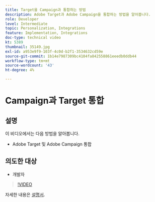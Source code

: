 ```yaml
---
title: Target을 Campaign과 통합하는 방법
description: Adobe Target과 Adobe Campaign을 통합하는 방법을 알아봅니다.
role: Developer
level: Intermediate
topic: Personalization, Integrations
feature: Implementation, Integrations
doc-type: technical video
kt: 5389
thumbnail: 35149.jpg
exl-id: a953e9f9-103f-4c0d-b2f1-3534632cd59e
source-git-commit: 1b14e7987309bc4104fa842558861eeedb0ddb44
workflow-type: tm+mt
source-wordcount: '43'
ht-degree: 4%

---
```


# Campaign과 Target 통합

## 설명

이 비디오에서는 다음 방법을 알아봅니다.

* Adobe Target 및 Adobe Campaign 통합

## 의도한 대상

* 개발자

>[!VIDEO](https://video.tv.adobe.com/v/35149/?quality=12)

자세한 내용은 [설명서](https://experienceleague.adobe.com/docs/target/using/integrate/campaign-and-target.html?lang=en).
